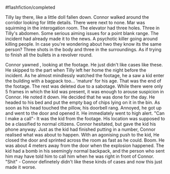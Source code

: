 #flashfiction/completed  

Tilly lay there, like a little doll fallen down. Connor walked around the corridor looking for little details. There were next to none. Mar was squirming in the interogation room. The elevator had three holes. Three in Tilly's abdomen. Some serious aiming issues for a point blank range. The incident had already made it to the news. A psychotic killer going around killing people. In case you're wondering about hwo they know its the same person? Three shots in the body and three in the surroundings. As if trying to finish all the bullets in a revolver round. 

Connor yawned , looking at the footage. He just didn't like cases like these. He skipped to the part when Tilly left her home the night before the incident. As he almost mindlessly watched the footage, he a saw a kid enter the building with a bagpack too... 'mature' for his age. That was the end of the footage. The rest was deleted due to a sabotage. While there were only 5 frames in which the kid was present, it was enough to arouse suspicion in Connor. He noted it down. He decided that he was done for the day. He headed to his bed and put the empty bag of chips lying on it in the bin. As soon as his head touched the pillow, his doorbell rang. Annoyed, he got up and went to the door and opened it. He immediately went to high alert. "Can I make a call"- It was the kid from the footage. His location was supposed to be a classified to normal citizens. Connor hesitated, but gave the kid his phone anyway. Just as the kid had finished putting in a number, Connor realised what was about to happen. With an agonising push to the kid, He closed the door and sprinted across the room as fast as he could. Boom. He was about 4 meters away from the door when the explosion happened. The kid had a bomb in his seemingly normal backpack, and the person who sent him may have told him to call him when he was right in front of Connor. "Shit" - Connor definetely didn't like these kinds of cases and now this just made it worse. 
